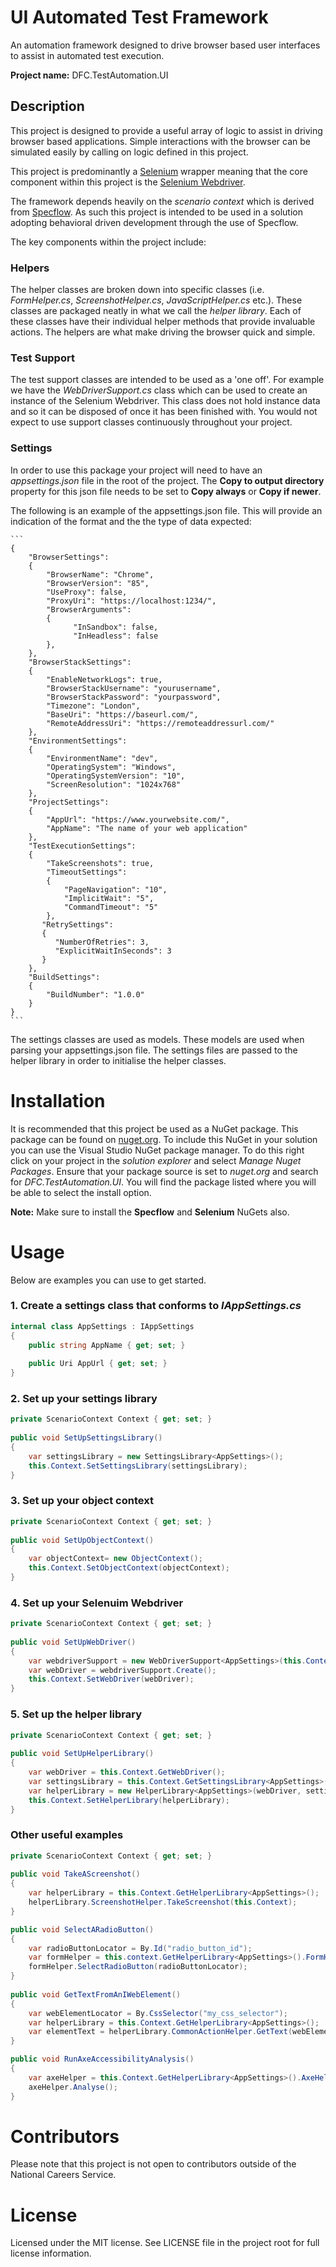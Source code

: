 # UI Automated Test Framework
An automation framework designed to drive browser based user interfaces to assist in automated test execution.

**Project name:** DFC.TestAutomation.UI

## Description
This project is designed to provide a useful array of logic to assist in driving browser based applications. Simple interactions with the browser can be simulated easily by calling on logic defined in this project. 

This project is predominantly a [Selenium](https://www.selenium.dev/) wrapper meaning that the core component within this project is the [Selenium Webdriver](https://www.selenium.dev/documentation/en/webdriver/). 

The framework depends heavily on the *scenario context* which is derived from [Specflow](https://specflow.org/). As such this project is intended to be used in a solution adopting behavioral driven development through the use of Specflow.

The key components within the project include:

### Helpers
The helper classes are broken down into specific classes (i.e. *FormHelper.cs*, *ScreenshotHelper.cs*, *JavaScriptHelper.cs* etc.). These classes are packaged neatly in what we call the *helper library*. Each of these classes have their individual helper methods that provide invaluable actions. The helpers are what make driving the browser quick and simple.

### Test Support
The test support classes are intended to be used as a 'one off'. For example we have the *WebDriverSupport.cs* class which can be used to create an instance of the Selenium Webdriver. This class does not hold instance data and so it can be disposed of once it has been finished with. You would not expect to use support classes continuously throughout your project.

### Settings
In order to use this package your project will need to have an *appsettings.json* file in the root of the project. The **Copy to output directory** property for this json file needs to be set to **Copy always** or **Copy if newer**.

The following is an example of the appsettings.json file. This will provide an indication of the format and the the type of data expected:

    ```
    {
	    "BrowserSettings": 
	    {
		    "BrowserName": "Chrome",
		    "BrowserVersion": "85",
		    "UseProxy": false,
		    "ProxyUri": "https://localhost:1234/",
		    "BrowserArguments": 
			{
			      "InSandbox": false,
			      "InHeadless": false
			},  
	    },
	    "BrowserStackSettings": 
	    {
		    "EnableNetworkLogs": true,
		    "BrowserStackUsername": "yourusername",
		    "BrowserStackPassword": "yourpassword",
		    "Timezone": "London",
		    "BaseUri": "https://baseurl.com/",
		    "RemoteAddressUri": "https://remoteaddressurl.com/"
	    },
	    "EnvironmentSettings": 
	    {
		    "EnvironmentName": "dev",
		    "OperatingSystem": "Windows",
		    "OperatingSystemVersion": "10",
		    "ScreenResolution": "1024x768"
	    },
	    "ProjectSettings": 
	    {
		    "AppUrl": "https://www.yourwebsite.com/",
		    "AppName": "The name of your web application"
	    },
	    "TestExecutionSettings": 
	    {
		    "TakeScreenshots": true,
		    "TimeoutSettings": 
		    {
			    "PageNavigation": "10",
			    "ImplicitWait": "5",
			    "CommandTimeout": "5"
		    },
		   "RetrySettings": 
		   {
		      "NumberOfRetries": 3,
		      "ExplicitWaitInSeconds": 3
		   }
	    },
	    "BuildSettings":
	    {
		    "BuildNumber": "1.0.0"
	    }
    }
	```

The settings classes are used as models. These models are used when parsing your appsettings.json file. The settings files are passed to the helper library in order to initialise the helper classes.
# Installation
It is recommended that this project be used as a NuGet package. This package can be found on [nuget.org](https://www.nuget.org/packages/DFC.TestAutomation.UI/). To include this NuGet in your solution you can use the Visual Studio NuGet package manager. To do this right click on your project in the *solution explorer* and select *Manage Nuget Packages*. Ensure that your package source is set to *nuget.org* and search for *DFC.TestAutomation.UI*. You will find the package listed where you will be able to select the install option.

**Note:** Make sure to install the **Specflow** and **Selenium** NuGets also.

# Usage
Below are examples you can use to get started.

### 1. Create a settings class that conforms to *IAppSettings.cs*
    
```C#
internal class AppSettings : IAppSettings
{
    public string AppName { get; set; }
        
    public Uri AppUrl { get; set; }
}
```

### 2. Set up your settings library

```C#
private ScenarioContext Context { get; set; }
    
public void SetUpSettingsLibrary()
{
	var settingsLibrary = new SettingsLibrary<AppSettings>();
	this.Context.SetSettingsLibrary(settingsLibrary);
}
```

### 3. Set up your object context

```C#
private ScenarioContext Context { get; set; }
    
public void SetUpObjectContext()
{
	var objectContext= new ObjectContext();
	this.Context.SetObjectContext(objectContext);
}
```
	
### 4. Set up your Selenuim Webdriver

```C#
private ScenarioContext Context { get; set; }
    
public void SetUpWebDriver()
{
	var webdriverSupport = new WebDriverSupport<AppSettings>(this.Context);
	var webDriver = webdriverSupport.Create();
	this.Context.SetWebDriver(webDriver);
}
```

### 5. Set up the helper library

```C#
private ScenarioContext Context { get; set; }
    
public void SetUpHelperLibrary()
{
	var webDriver = this.Context.GetWebDriver();
	var settingsLibrary = this.Context.GetSettingsLibrary<AppSettings>();
	var helperLibrary = new HelperLibrary<AppSettings>(webDriver, settingsLibrary);
	this.Context.SetHelperLibrary(helperLibrary);
}
```

### Other useful examples

```C#
private ScenarioContext Context { get; set; }
    
public void TakeAScreenshot() 
{
	var helperLibrary = this.Context.GetHelperLibrary<AppSettings>();
	helperLibrary.ScreenshotHelper.TakeScreenshot(this.Context);
}

public void SelectARadioButton() 
{
	var radioButtonLocator = By.Id("radio_button_id");
    var formHelper = this.context.GetHelperLibrary<AppSettings>().FormHelper;
    formHelper.SelectRadioButton(radioButtonLocator);   
}
    
public void GetTextFromAnIWebElement() 
{
	var webElementLocator = By.CssSelector("my_css_selector");
	var helperLibrary = this.Context.GetHelperLibrary<AppSettings>();
	var elementText = helperLibrary.CommonActionHelper.GetText(webElementLocator);
}

public void RunAxeAccessibilityAnalysis() 
{
	var axeHelper = this.Context.GetHelperLibrary<AppSettings>().AxeHelper;
    axeHelper.Analyse();    
}
```

# Contributors

Please note that this project is not open to contributors outside of the National Careers Service.

# License

Licensed under the MIT license. See LICENSE file in the project root for full license information.